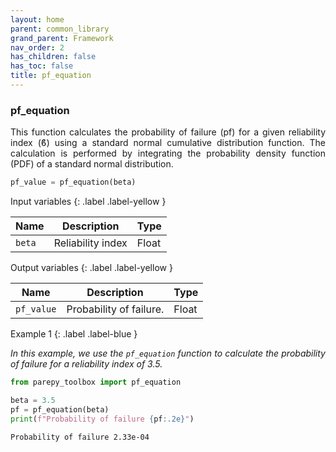 ```yaml
---
layout: home
parent: common_library
grand_parent: Framework
nav_order: 2
has_children: false
has_toc: false
title: pf_equation
---
```


<!--Don't delete ths script-->
<script src = "https://polyfill.io/v3/polyfill.min.js?features=es6"></script>
<script id = "MathJax-script" async src="https://cdn.jsdelivr.net/npm/mathjax@3/es5/tex-mml-chtml.js"></script>
<!--Don't delete ths script-->

<h3>pf_equation</h3>
<p align = "justify">
    This function calculates the probability of failure (pf) for a given reliability index (ϐ) using a standard normal cumulative distribution function. The calculation is performed by integrating the probability density function (PDF) of a standard normal distribution.
</p>

```python
pf_value = pf_equation(beta)
```

Input variables
{: .label .label-yellow }

<table style = "width:100%">
    <thead>
      <tr>
        <th>Name</th>
        <th>Description</th>
        <th>Type</th>
      </tr>
    </thead>
    <tr>
        <td><code>beta</code></td>
        <td>Reliability index</td>
        <td>Float</td>
    </tr>
</table>

Output variables
{: .label .label-yellow }

<table style = "width:100%">
   <thead>
     <tr>
       <th>Name</th>
       <th>Description</th>
       <th>Type</th>
     </tr>
   </thead>
   <tr>
       <td><code>pf_value</code></td>
       <td>Probability of failure.</td>
       <td>Float</td>
   </tr>
</table>

Example 1
{: .label .label-blue }

<p align = "justify">
    <i>In this example, we use the <code>pf_equation</code> function to calculate the probability of failure for a reliability index of 3.5.</i>
</p>

```python
from parepy_toolbox import pf_equation

beta = 3.5
pf = pf_equation(beta)
print(f"Probability of failure {pf:.2e}")
```
```bash
Probability of failure 2.33e-04
``` 